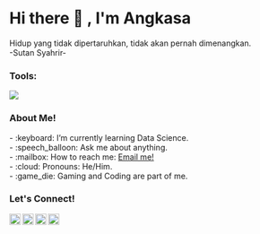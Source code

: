 # <summary><strong>Hi there :wave: , I'm Angkasa</strong></summary>
Hidup yang tidak dipertaruhkan, tidak akan pernah dimenangkan. </br>
-Sutan Syahrir-

### <summary><strong>Tools:</strong></summary>
<p>
    <img src="https://img.shields.io/badge/Text%20Editor-Visual%20Studio%20Code-blue?&logo=visual%20studio%20code&logoColor=blue" />
</p>

### <summary><strong>About Me!</strong></summary>
<p>
    - :keyboard: I’m currently learning Data Science. </br>
    - :speech_balloon: Ask me about anything. </br>
    - :mailbox: How to reach me: <a href="mailto:bintanggilangkasaa@gmail.com">Email me!</a> </br>
    - :cloud: Pronouns: He/Him. </br>
    - :game_die: Gaming and Coding are part of me. </br>
<p>
 
### <summary><strong>Let's Connect!</strong></summary>
<a href="https://www.instagram.com/bintanggilangkasaa/">
  <img align="left" alt="Goo's Instagram" width="20px" src="https://simpleicons.now.sh/instagram/495f7e" />
</a>
<a href="https://angkasaasemestaa.blogspot.com/">
  <img align="left" alt="Goo's Blog" width="20px" src="https://simpleicons.now.sh/blogger/495f7e" />
</a>
<a href="https://www.spotify.com/angkasaa/">
  <img align="left" alt="Goo's Spotify" width="20px" src="https://simpleicons.now.sh/spotify/495f7e" />
</a>
<a href="https://discord.gg/bhdtecmc">
  <img align="left" alt="Goo's Discord" width="20px" src="https://simpleicons.now.sh/discord/495f7e" />
</a>
